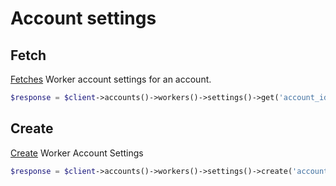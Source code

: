 # Account settings

## Fetch

[Fetches](https://developers.cloudflare.com/api/operations/worker-account-settings-fetch-worker-account-settings) Worker account settings for an account.

```php [php]
$response = $client->accounts()->workers()->settings()->get('account_id');
```

## Create

[Create](https://developers.cloudflare.com/api/operations/worker-account-settings-create-worker-account-settings) Worker Account Settings

```php [php]
$response = $client->accounts()->workers()->settings()->create('account_id', 'usage_model', true|false);
```